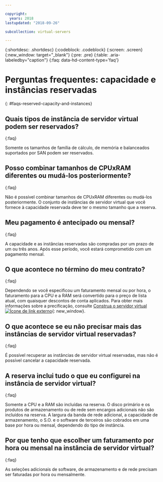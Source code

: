 ```yaml
---

copyright:
  years: 2018
lastupdated: "2018-09-26"

subcollection: virtual-servers

---
```


{:shortdesc: .shortdesc}
{:codeblock: .codeblock}
{:screen: .screen}
{:new_window: target="_blank"}
{:pre: .pre}
{:table: .aria-labeledby="caption"}
{:faq: data-hd-content-type='faq'}

# Perguntas frequentes: capacidade e instâncias reservadas
{: #faqs-reserved-capacity-and-instances}

## Quais tipos de instância de servidor virtual podem ser reservados?
{:faq}

Somente os tamanhos de família de cálculo, de memória e balanceados suportados por SAN podem ser reservados.

## Posso combinar tamanhos de CPUxRAM diferentes ou mudá-los posteriormente?
{:faq}

Não é possível combinar tamanhos de CPUxRAM diferentes ou mudá-los posteriormente. O conjunto de
instâncias de servidor virtual que você fornece à capacidade reservada deve ter o mesmo tamanho que a reserva.

## Meu pagamento é antecipado ou mensal?
{:faq}

A capacidade e as instâncias reservadas são compradas por um prazo de um ou três anos. Após esse período, você
estará comprometido com um pagamento mensal.

## O que acontece no término do meu contrato?
{:faq}

Dependendo se você especificou um faturamento mensal ou por hora, o faturamento para a CPU e a RAM será
convertido para o preço de lista atual, com quaisquer descontos de conta aplicados. Para obter mais informações sobre a
precificação, consulte [Construa o servidor
virtual ![Ícone de link externo](../icons/launch-glyph.svg "Ícone de link externo")](https://www.ibm.com/cloud-computing/bluemix/virtual-servers){: new_window}.

## O que acontece se eu não precisar mais das instâncias de servidor virtual reservadas?
{:faq}

É possível recuperar as instâncias de servidor virtual reservadas, mas não é possível cancelar a capacidade reservada.

## A reserva inclui tudo o que eu configurei na instância de servidor virtual?
{:faq}

Somente a CPU e a RAM são incluídas na reserva. O disco primário e os produtos de armazenamento ou de rede sem
encargos adicionais não são incluídos na reserva. A largura da banda de rede adicional, a capacidade de armazenamento, o
S.O. e o software de terceiros são cobrados em uma base por hora ou mensal, dependendo do tipo de instância.

## Por que tenho que escolher um faturamento por hora ou mensal na instância de servidor virtual?
{:faq}

As seleções adicionais de software, de armazenamento e de rede precisam ser faturadas por hora ou mensalmente.
